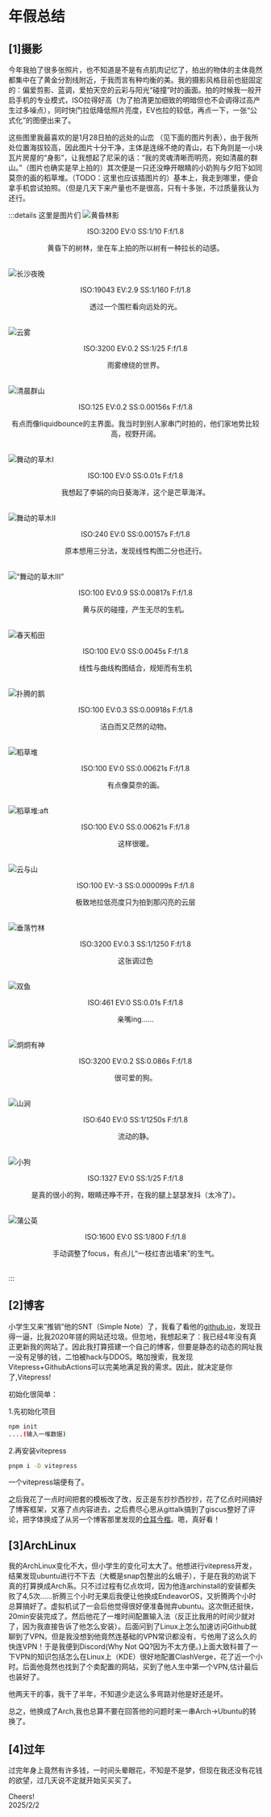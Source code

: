 # 年假总结
## <span class='hl'>[1]摄影</span>
<p class='ins'>今年我拍了很多张照片，也不知道是不是有点肌肉记忆了，拍出的物体的主体竟然都集中在了黄金分割线附近，于我而言有种均衡的美。我的摄影风格目前也挺固定的：偏爱剪影、蓝调，爱拍天空的云彩与阳光“碰撞”时的画面。拍的时候我一般开启手机的专业模式，ISO拉得好高（为了拍清更加细致的明暗但也不会调得过高产生过多噪点），同时快门拉低降低照片亮度，EV也拉的较低，再点一下，一张“公式化”的图便出来了。</p>
<p class='ins'>这些图里我最喜欢的是1月28日拍的远处的山峦 <span class='ps'>（见下面的图片列表）</span>，由于我所处位置海拔较高，因此图片十分干净，主体是连绵不绝的青山，右下角则是一小块瓦片房屋的“身影”，让我想起了尼采的话：“<span class='hl' >我的灵魂清晰而明亮，宛如清晨的群山。</span>”（图片也确实是早上拍的）其次便是一只还没睁开眼睛的小奶狗与夕阳下如同莫奈的画的稻草堆。<span class='ps'>（TODO：这里也应该插图片的）</span>基本上，我走到哪里，便会拿手机尝试拍照。（但是几天下来产量也不是很高，只有十多张，不过质量我认为还行。</p>

:::details 这里是图片们
<img content='/imgs/lunar_new_year/data1.jpg' title="黄昏林影" />
<p align='center' class='hl' >ISO:3200 EV:0 SS:1/10 F:f/1.8</p>
<p align='center' class='ps'>黄昏下的树林，坐在车上拍的所以树有一种拉长的动感。</p>
<br>

<img content='/imgs/lunar_new_year/data2.jpg' title="长沙夜晚" />
<p align='center' class='hl' >ISO:<span title='估计出问题了'>19043</span> EV:2.9 SS:1/160 F:f/1.8</p>
<p align='center' class='ps'>透过一个围栏看向远处的光。</p>
<br>

<img content='/imgs/lunar_new_year/data3.jpg' title="云雾" />
<p align='center' class='hl' >ISO:3200 EV:0.2 SS:1/25 F:f/1.8</p>
<p align='center' class='ps'>雨雾缭绕的世界。</p>
<br>

<img content='/imgs/lunar_new_year/data4.jpg' title="清晨群山" />
<p align='center' class='hl' >ISO:125 EV:0.2 SS:0.00156s F:f/1.8</p>
<p align='center' class='ps'>有点而像liquidbounce的主界面。我当时到别人家串门时拍的，他们家地势比较高，视野开阔。</p>
<br>

<img content='/imgs/lunar_new_year/data5.jpg' title="舞动的草木I" />
<p align='center' class='hl' >ISO:100 EV:0 SS:0.01s F:f/1.8</p>
<p align='center' class='ps'>我想起了李娟的向日葵海洋，这个是芒草海洋。</p>
<br>

<img content='/imgs/lunar_new_year/data7.jpg' title="舞动的草木II" />
<p align='center' class='hl' >ISO:240 EV:0 SS:0.00157s F:f/1.8</p>
<p align='center' class='ps'>原本想用三分法，发现线性构图二分也还行。</p>
<br>

<img content='/imgs/lunar_new_year/data6.jpg' title=“舞动的草木III” />
<p align='center' class='hl' >ISO:100 EV:0.9 SS:0.00817s F:f/1.8</p>
<p align='center' class='ps'>黄与灰的碰撞，产生无尽的生机。</p>
<br>

<img content='/imgs/lunar_new_year/data8.jpg' title="春天稻田" />
<p align='center' class='hl' >ISO:100 EV:0 SS:0.0045s F:f/1.8</p>
<p align='center' class='ps'>线性与曲线构图结合，规矩而有生机</p>
<br>


<img content='/imgs/lunar_new_year/data9.jpg' title="扑腾的鹅" />
<p align='center' class='hl' >ISO:100 EV:0.3 SS:0.00918s F:f/1.8</p>
<p align='center' class='ps'>洁白而又茫然的动物。</p>
<br>

<img content='/imgs/lunar_new_year/data10.jpg' title="稻草堆" />
<p align='center' class='hl' >ISO:100 EV:0 SS:0.00621s F:f/1.8</p>
<p align='center' class='ps'>有点像莫奈的画。</p>
<br>

<img content='/imgs/lunar_new_year/data11.jpg' title="稻草堆:aft" />
<p align='center' class='hl' >ISO:100 EV:0 SS:0.00621s F:f/1.8</p>
<p align='center' class='ps'>这样很暖。</p>
<br>

<img content='/imgs/lunar_new_year/data12.jpg' title="云与山" />
<p align='center' class='hl' >ISO:100 EV:-3 SS:0.000099s F:f/1.8</p>
<p align='center' class='ps'>极致地拉低亮度只为拍到那闪亮的云层</p>
<br>

<img content='/imgs/lunar_new_year/data13.jpg' title="垂落竹林" />
<p align='center' class='hl' >ISO:3200 EV:0.3 SS:1/1250 F:f/1.8</p>
<p align='center' class='ps'>这张调过色</p>
<br>

<img content='/imgs/lunar_new_year/data14.jpg' title="双鱼" />
<p align='center' class='hl' >ISO:461 EV:0 SS:0.01s F:f/1.8</p>
<p align='center' class='ps'>亲嘴ing......</p>
<br>

<img content='/imgs/lunar_new_year/data15.jpg' title="炯炯有神" />
<p align='center' class='hl' >ISO:3200 EV:0.2 SS:0.086s F:f/1.8</p>
<p align='center' class='ps'>很可爱的狗。</p>
<br>

<img content='/imgs/lunar_new_year/data16.jpg' title="山涧" />
<p align='center' class='hl' >ISO:640 EV:0 SS:1/1250s F:f/1.8</p>
<p align='center' class='ps'>流动的静。</p>
<br>

<img content='/imgs/lunar_new_year/data17.jpg' title="小狗" />
<p align='center' class='hl' >ISO:1327 EV:0 SS:1/25 F:f/1.8</p>
<p align='center' class='ps'>是真的很小的狗，眼睛还睁不开，在我的腿上瑟瑟发抖（太冷了）。</p>
<br>

<img content='/imgs/lunar_new_year/data18.jpg' title="蒲公英" />
<p align='center' class='hl' >ISO:1600 EV:0 SS:1/800 F:f/1.8</p>
<p align='center' class='ps'>手动调整了focus，有点儿“一枝红杏出墙来”的生气。</p>
<br>
:::

## <span class='hl'>[2]博客</span>
<p class='ins'>小学生又来“推销”他的SNT（Simple Note）了，我看了看他的<a target='_blank' href='https://euuen.github.io'>github.io</a>，发现丑得一逼，比我2020年搓的网站还垃圾。但忽地，我想起来了：我已经4年没有真正更新我的网站了。因此我打算搭建一个自己的博客，但要是静态的<span class='ps'>动态的网址我一没有足够的钱，二怕被hack与DDOS</span>。略加搜索，我发现Vitepress+GithubActions可以完美地满足我的需求。因此，就决定是你了,Vitepress!</p>
<p class='ins'>初始化很简单：</p>
1.先初始化项目

```bash
npm init
....(输入一堆数据)
```
2.再安装vitepress

```bash
pnpm i -D vitepress
```

一个vitepress端便有了。
<p class='ins'>之后我花了一点时间把套的模板改了改，反正是东抄抄西抄抄，花了亿点时间搞好了博客框架，又塞了点内容进去，之后费尽心思从gittalk搞到了giscus整好了评论，把字体换成了从另一个博客那里发现的<a target='_blank' href='https://www.tsanger.cn/product/7'>仓耳今楷</a>。嗯，真好看！</p>

## <span class='hl'>[3]ArchLinux</span>
<p class='ins'>我的ArchLinux变化不大，但小学生的变化可太大了。他想进行vitepress开发，结果发现ubuntu进行不下去（大概是snap包整出的幺蛾子），于是在我的劝说下真的打算换成Arch系。只不过过程有亿点坎坷，因为他连archinstall的安装都失败了4,5次......折腾三个小时无果后我便让他换成EndeavorOS，又折腾两个小时总算搞好了。虚拟机试了一会后他觉得很好便准备抛弃ubuntu。这次倒还挺快，20min安装完成了。然后他花了一堆时间配置输入法（反正比我用的时间少就对了，因为我直接告诉了他怎么安装）。后面问到了Linux上怎么加速访问Github就聊到了VPN。但是我没想到他竟然连基础的VPN常识都没有，亏他用了这么久的快连VPN！于是我便到Discord<span class='ps'>(Why Not QQ?因为不太方便。)</span>上面大致科普了一下VPN的知识包括怎么在Linux上（KDE）很好地配置ClashVerge，花了近一个小时。后面他竟然也找到了个卖配置的网站，买到了他人生中第一个VPN,估计最后也装好了。</p>
<p class='ins'>他两天干的事，我干了半年，不知道少走这么多弯路对他是好还是坏。</p>
<p class='ins'>总之，他换成了Arch,我也总算不要在回答他的问题时来一串Arch->Ubuntu的转换了。</p>

## <span class='hl'>[4]过年</span>
<p class='ins'>过完年身上竟然有许多钱，一时间头晕眼花，不知是不是梦，但现在我还没有花钱的欲望，过几天说不定就开始买买买了。</p>

<p class='leave'>Cheers!<br>2025/2/2</p>